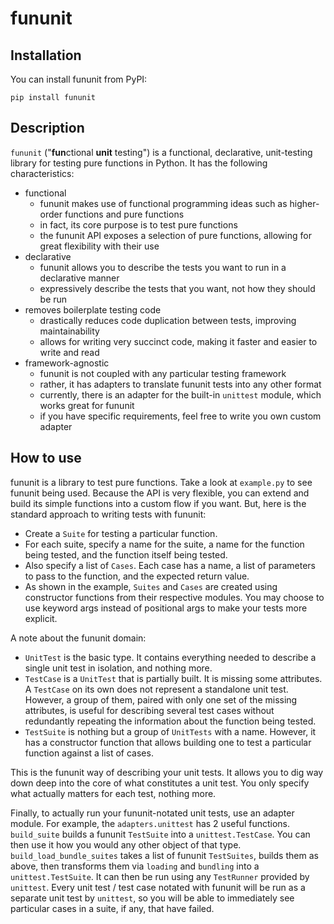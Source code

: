 # fununit

## Installation

You can install fununit from PyPI:

`pip install fununit`

## Description

`fununit` ("**fun**ctional **unit** testing") is a functional, declarative, unit-testing library for testing pure functions in Python. It has the following characteristics:

- functional
  - fununit makes use of functional programming ideas such as higher-order functions and pure functions
  - in fact, its core purpose is to test pure functions
  - the fununit API exposes a selection of pure functions, allowing for great flexibility with their use
- declarative
  - fununit allows you to describe the tests you want to run in a declarative manner
  - expressively describe the tests that you want, not how they should be run
- removes boilerplate testing code
  - drastically reduces code duplication between tests, improving maintainability
  - allows for writing very succinct code, making it faster and easier to write and read
- framework-agnostic
  - fununit is not coupled with any particular testing framework
  - rather, it has adapters to translate fununit tests into any other format
  - currently, there is an adapter for the built-in `unittest` module, which works great for fununit
  - if you have specific requirements, feel free to write you own custom adapter

## How to use

fununit is a library to test pure functions. Take a look at `example.py` to see fununit being used. Because the API is very flexible, you can extend and build its simple functions into a custom flow if you want. But, here is the standard approach to writing tests with fununit:

  - Create a `Suite` for testing a particular function. 
  - For each suite, specify a name for the suite, a name for the function being tested, and the function itself being tested.
  - Also specify a list of `Cases`. Each case has a name, a list of parameters to pass to the function, and the expected return value.
  - As shown in the example, `Suites` and `Cases` are created using constructor functions from their respective modules. You may choose to use keyword args instead of positional args to make your tests more explicit.

A note about the fununit domain:

  - `UnitTest` is the basic type. It contains everything needed to describe a single unit test in isolation, and nothing more.
  - `TestCase` is a `UnitTest` that is partially built. It is missing some attributes. A `TestCase` on its own does not represent a standalone unit test. However, a group of them, paired with only one set of the missing attributes, is useful for describing several test cases without redundantly repeating the information about the function being tested.
  - `TestSuite` is nothing but a group of `UnitTests` with a name. However, it has a constructor function that allows building one to test a particular function against a list of cases.

This is the fununit way of describing your unit tests. It allows you to dig way down deep into the core of what constitutes a unit test. You only specify what actually matters for each test, nothing more.

Finally, to actually run your fununit-notated unit tests, use an adapter module. For example, the `adapters.unittest` has 2 useful functions. `build_suite` builds a fununit `TestSuite` into a `unittest.TestCase`. You can then use it how you would any other object of that type. `build_load_bundle_suites` takes a list of fununit `TestSuites`, builds them as above, then transforms them via `loading` and `bundling` into a `unittest.TestSuite`. It can then be run using any `TestRunner` provided by `unittest`. Every unit test / test case notated with fununit will be run as a separate unit test by `unittest`, so you will be able to immediately see particular cases in a suite, if any, that have failed.
